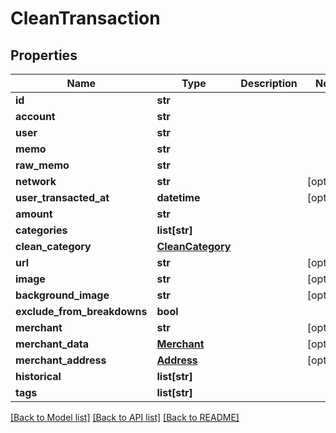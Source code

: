 # CleanTransaction

## Properties
Name | Type | Description | Notes
------------ | ------------- | ------------- | -------------
**id** | **str** |  | 
**account** | **str** |  | 
**user** | **str** |  | 
**memo** | **str** |  | 
**raw_memo** | **str** |  | 
**network** | **str** |  | [optional] 
**user_transacted_at** | **datetime** |  | [optional] 
**amount** | **str** |  | 
**categories** | **list[str]** |  | 
**clean_category** | [**CleanCategory**](CleanCategory.md) |  | 
**url** | **str** |  | [optional] 
**image** | **str** |  | [optional] 
**background_image** | **str** |  | [optional] 
**exclude_from_breakdowns** | **bool** |  | 
**merchant** | **str** |  | [optional] 
**merchant_data** | [**Merchant**](Merchant.md) |  | [optional] 
**merchant_address** | [**Address**](Address.md) |  | [optional] 
**historical** | **list[str]** |  | 
**tags** | **list[str]** |  | 

[[Back to Model list]](../README.md#documentation-for-models) [[Back to API list]](../README.md#documentation-for-api-endpoints) [[Back to README]](../README.md)


